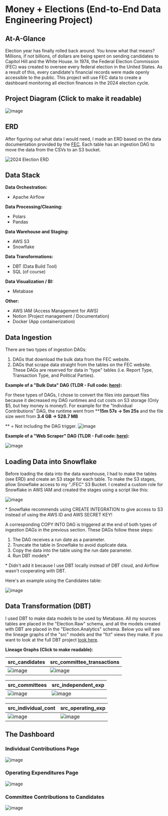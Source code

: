 # Money + Elections (End-to-End Data Engineering Project)

## At-A-Glance

Election year has finally rolled back around. You know what that means? Millions, if not billions, of dollars are being spent on sending candidates to Capitol Hill and the White House. In 1974, the Federal Election Commission (FEC) was created to oversee every federal election in the United States. As a result of this, every candidate's financial records were made openly accessible to the public. This project will use FEC data to create a dashboard monitoring all election finances in the 2024 election cycle.

## Project Diagram (Click to make it readable)
![image](https://github.com/afoshiok/Money-and-Elections/assets/89757138/77615769-dd93-4149-a74e-df885caf6d81)

## ERD
After figuring out what data I would need, I made an ERD based on the data documentation provided by the [FEC](https://www.fec.gov/data/browse-data/?tab=bulk-data). Each table has an ingestion DAG to move the data from the CSVs to an S3 bucket.


![2024 Election ERD](https://github.com/afoshiok/Money-and-Elections/assets/89757138/c6408dd5-978a-45c2-86a3-a214682e15a5)

## Data Stack
**Data Orchestration:**
- Apache Airflow

**Data Processing/Cleaning:**
- Polars
- Pandas

**Data Warehouse and Staging:**
- AWS S3
- Snowflake

**Data Transformations:**
- DBT (Data Build Tool)
- SQL (of course)

**Data Visualization / BI:**
- Metabase

**Other:**
- AWS IAM (Access Management for AWS)
- Notion (Project management / Documentation)
- Docker (App containerization)

## Data Ingestion

There are two types of ingestion DAGs:

1. DAGs that download the bulk data from the FEC website.
2. DAGs that scrape data straight from the tables on the FEC website. These DAGs are reserved for data in "type" tables (i.e. Report Type, Transaction Type, and Political Parties).

**Example of a "Bulk Data" DAG (TLDR - Full code: [here](https://github.com/afoshiok/Money-and-Elections/blob/main/airflow/dags/ingestion/candidates.py)):**

For these types of DAGs, I chose to convert the files into parquet files because it decreased my DAG runtimes and cut costs on S3 storage (Only $5, but hey money is money!). For example for the "Individual Contributions" DAG, the runtime went from ****15m 57s → 5m 25s** and the file size went from **3.4 GB → 528.7 MB**

 ** = Not including the DAG trigger.
![image](https://github.com/afoshiok/Money-and-Elections/assets/89757138/cc7c0186-fa9b-451b-b188-e4b113c369e6)


**Example of a "Web Scraper" DAG (TLDR - Full code: [here](https://github.com/afoshiok/Money-and-Elections/blob/main/airflow/dags/ingestion/report_types.py)):**

![image](https://github.com/afoshiok/Money-and-Elections/assets/89757138/9eb14128-a293-448d-b7a9-151c60e66b48)

## Loading Data into Snowflake

Before loading the data into the data warehouse, I had to make the tables (see ERD) and create an S3 stage for each table. To make the S3 stages, allow Snowflake access to my "./FEC" S3 Bucket. I created a custom role for Snowflake in AWS IAM and created the stages using a script like this:

![image](https://github.com/afoshiok/Money-and-Elections/assets/89757138/718c8f42-505c-48c0-949f-85410ff8b382)

\* Snowflake recommends using CREATE INTEGRATION to give access to S3 instead of using the AWS ID and AWS SECRET KEY!

A corresponding COPY INTO DAG is triggered at the end of both types of ingestion DAGs in the previous section. These DAGs follow these steps:

1. The DAG receives a run date as a parameter.
2. Truncate the table in Snowflake to avoid duplicate data.
3. Copy the data into the table using the run date parameter.
4. Run DBT models*

  \* Didn't add it because I use DBT locally instead of DBT cloud, and Airflow wasn't cooperating with DBT.

Here's an example using the Candidates table:

![image](https://github.com/afoshiok/Money-and-Elections/assets/89757138/b30e2311-ae6d-41cb-af24-1bd1a7067107)

## Data Transformation (DBT)

I used DBT to make data models to be used by Metabase. All my sources tables are placed in the "Election.Raw" schema, and all the models created with DBT are placed in the "Election.Analytics" schema. Below you will see the lineage graphs of the "src" models and the "fct" views they make. If you want to look at the full DBT project [look here](https://github.com/afoshiok/Money-and-Elections/tree/main/airflow/dbt/election_dbt).

**Lineage Graphs (Click to make readable):**

| src_candidates    | src_committee_transactions |
| -------- | ------- |
![image](https://github.com/afoshiok/Money-and-Elections/assets/89757138/81be76e9-e9cf-4a20-8497-d3730577bfbc) | ![image](https://github.com/afoshiok/Money-and-Elections/assets/89757138/7c7bada4-98a4-4336-8f36-ab73297a9195)

| src_committees | src_independent_exp |
| -------- | ------- |
![image](https://github.com/afoshiok/Money-and-Elections/assets/89757138/0550e029-68ee-46b9-9ca7-6079a4019718) | ![image](https://github.com/afoshiok/Money-and-Elections/assets/89757138/f42e515c-2719-4529-8a26-5f71a069ac12)

| src_individual_cont | src_operating_exp |
| -------- | ------- |
![image](https://github.com/afoshiok/Money-and-Elections/assets/89757138/5d9a3d49-ad56-4f86-a278-8b53d5ad6fc7) | ![image](https://github.com/afoshiok/Money-and-Elections/assets/89757138/c4caaf59-231a-40ee-94f4-4618fb0e0760)

## The Dashboard

### Individual Contributions Page
![image](https://github.com/afoshiok/Money-and-Elections/assets/89757138/58028db0-c780-4d3f-8186-2023a8aaf3f6)

### Operating Expenditures Page
![image](https://github.com/afoshiok/Money-and-Elections/assets/89757138/ccd6e788-c046-41bf-818c-3840acb8cc24)

### Committee Contributions to Candidates
![image](https://github.com/afoshiok/Money-and-Elections/assets/89757138/f7dd557a-fa8c-4f4d-9f31-5915f614ef26)
